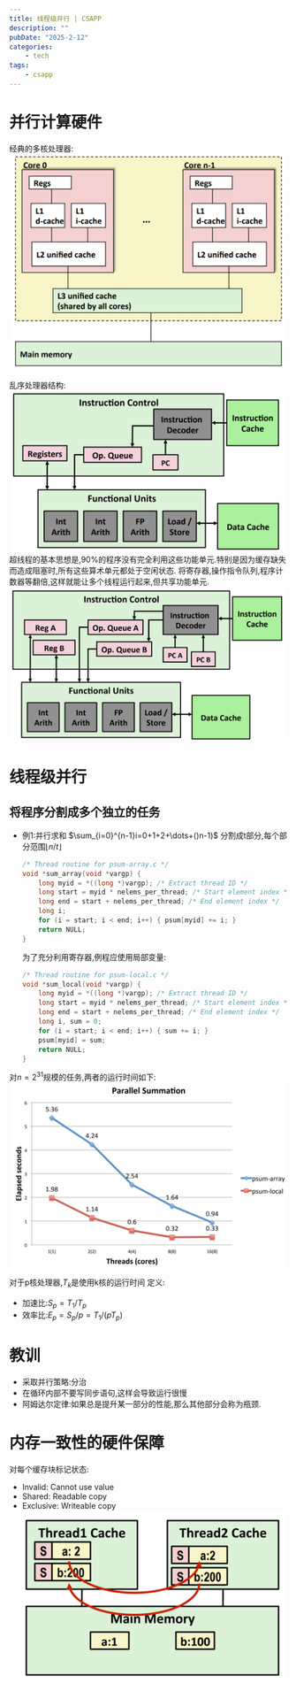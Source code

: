 ```yaml
---
title: 线程级并行 | CSAPP
description: ""
pubDate: "2025-2-12"
categories:
    - tech
tags:
    - csapp
---
```


# 并行计算硬件
经典的多核处理器:
![](attachments/Pasted%20image%2020250214094826.png)

乱序处理器结构:
![](attachments/Pasted%20image%2020250214095029.png)
超线程的基本思想是,90%的程序没有完全利用这些功能单元.特别是因为缓存缺失而造成阻塞时,所有这些算术单元都处于空闲状态.
将寄存器,操作指令队列,程序计数器等翻倍,这样就能让多个线程运行起来,但共享功能单元.
![](attachments/Pasted%20image%2020250214095608.png)

# 线程级并行
## 将程序分割成多个独立的任务
- 例1:并行求和
	$\sum_{i=0}^{n-1}i=0+1+2+\dots+()n-1)$
	分割成t部分,每个部分范围$\lfloor n / t \rfloor$
	```c
	/* Thread routine for psum-array.c */ 
	void *sum_array(void *vargp) { 
		long myid = *((long *)vargp); /* Extract thread ID */ 
		long start = myid * nelems_per_thread; /* Start element index */ 
		long end = start + nelems_per_thread; /* End element index */ 
		long i; 
		for (i = start; i < end; i++) { psum[myid] += i; } 
		return NULL; 
	}
	```
	为了充分利用寄存器,例程应使用局部变量:
	```c
	/* Thread routine for psum-local.c */ 
	void *sum_local(void *vargp) { 
		long myid = *((long *)vargp); /* Extract thread ID */ 
		long start = myid * nelems_per_thread; /* Start element index */ 
		long end = start + nelems_per_thread; /* End element index */ 
		long i, sum = 0; 
		for (i = start; i < end; i++) { sum += i; } 
		psum[myid] = sum; 
		return NULL; 
	}
	```

对$n=2^{31}$规模的任务,两者的运行时间如下:
![](attachments/Pasted%20image%2020250214102140.png)

对于p核处理器,$T_{k}$是使用k核的运行时间
定义:
- 加速比:$S_{p}=T_{1} / T_{p}$
- 效率比:$E_{p} = S_{p} / p = T_{1} / (p T_{p})$

# 教训
- 采取并行策略:分治
- 在循环内部不要写同步语句,这样会导致运行很慢
- 阿姆达尔定律:如果总是提升某一部分的性能,那么其他部分会称为瓶颈.

# 内存一致性的硬件保障
对每个缓存块标记状态:
- Invalid: Cannot use value
- Shared: Readable copy
- Exclusive: Writeable copy
![](attachments/Pasted%20image%2020250214115924.png)

